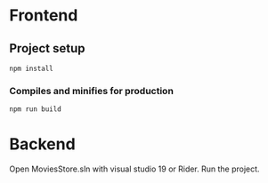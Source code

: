 # Frontend

## Project setup
```
npm install
```

### Compiles and minifies for production
```
npm run build
```

# Backend

Open MoviesStore.sln with visual studio 19 or Rider.
Run the project.
